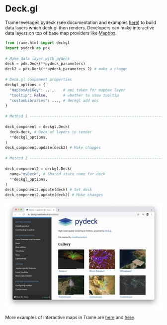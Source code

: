# Deck.gl
Trame leverages pydeck (see documentation and examples [here](https://deckgl.readthedocs.io/en/latest/)) to build data layers which deck.gl then renders. Developers can make interactive data layers on top of base map providers like [Mapbox](https://github.com/Kitware/trame/blob/3cec4490d9a550d61e44dc1a4c1b059c66a2ce54/examples/PlainPython/GeoMaps/MappingDemo/app.py#L10).

```python
from trame.html import deckgl
import pydeck as pdk

# Make data layer with pydeck
deck = pdk.Deck(**pydeck_parameters)
deck2 = pdk.Deck(**pydeck_parameters_2) # make a change

# Deck.gl component properties
deckgl_options = {
  "mapboxApiKey": ...,    # api token for mapbox layer
  "tooltip": False,       # whether to show tooltip
  "customLibraries": ..., # deckgl add ons
}

# Method 1 ----------------------------------------------------------------------

deck_component = deckgl.Deck(
  deck=deck, # Deck of layers to render 
  **deckgl_options,
)
deck_component.update(deck2) # Make changes

# Method 2 ----------------------------------------------------------------------

deck_component2 = deckgl.Deck(
  name="myDeck", # Shared state name for deck
  **deckgl_options,
)
deck_component2.update(deck) # Set deck
deck_component2.update(deck2) # Make changes
```
[![deck gl](./module-deckgl-pydeck.jpg)](https://deckgl.readthedocs.io/en/latest/)

More examples of interactive maps in Trame are [here](https://github.com/Kitware/trame/blob/master/examples/PlainPython/GeoMaps/UberPickupsNYC) and [here](https://github.com/Kitware/trame/blob/master/examples/PlainPython/GeoMaps/MappingDemo).
